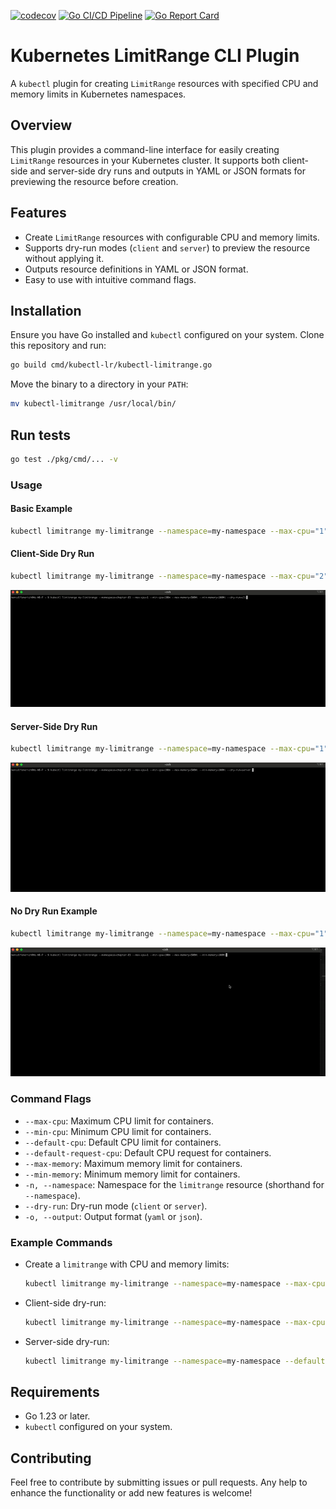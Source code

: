 [![codecov](https://codecov.io/github/mfenerich/kubectl-lr/graph/badge.svg?token=A02R6FB3CV)](https://codecov.io/github/mfenerich/kubectl-lr) [![Go CI/CD Pipeline](https://github.com/mfenerich/kubectl-lr/actions/workflows/go.yml/badge.svg)](https://github.com/mfenerich/kubectl-lr/actions/workflows/go.yml) [![Go Report Card](https://goreportcard.com/badge/github.com/mfenerich/kubectl-lr)](https://goreportcard.com/report/github.com/mfenerich/kubectl-lr)

# Kubernetes LimitRange CLI Plugin

A `kubectl` plugin for creating `LimitRange` resources with specified CPU and memory limits in Kubernetes namespaces.

## Overview

This plugin provides a command-line interface for easily creating `LimitRange` resources in your Kubernetes cluster. It supports both client-side and server-side dry runs and outputs in YAML or JSON formats for previewing the resource before creation.

## Features

- Create `LimitRange` resources with configurable CPU and memory limits.
- Supports dry-run modes (`client` and `server`) to preview the resource without applying it.
- Outputs resource definitions in YAML or JSON format.
- Easy to use with intuitive command flags.

## Installation

Ensure you have Go installed and `kubectl` configured on your system. Clone this repository and run:

```bash
go build cmd/kubectl-lr/kubectl-limitrange.go
```

Move the binary to a directory in your `PATH`:

```bash
mv kubectl-limitrange /usr/local/bin/
```

## Run tests

```bash
go test ./pkg/cmd/... -v
```

### Usage

#### Basic Example

```bash
kubectl limitrange my-limitrange --namespace=my-namespace --max-cpu="1" --min-cpu=100m --max-memory=500Mi --min-memory=100Mi
```

#### Client-Side Dry Run

```bash
kubectl limitrange my-limitrange --namespace=my-namespace --max-cpu="2" --dry-run=client -o yaml
```

![Client-Side Dry Run](assets/dry-run-client.gif)

#### Server-Side Dry Run

```bash
kubectl limitrange my-limitrange --namespace=my-namespace --max-cpu="1" --dry-run=server -o json
```

![Server-Side Dry Run](assets/dry-run-server.gif)

#### No Dry Run Example

```bash
kubectl limitrange my-limitrange --namespace=my-namespace --max-cpu="1" --min-cpu=100m --max-memory=500Mi --min-memory=100Mi
```

![No Dry Run](assets/run.gif)

### Command Flags

- `--max-cpu`: Maximum CPU limit for containers.
- `--min-cpu`: Minimum CPU limit for containers.
- `--default-cpu`: Default CPU limit for containers.
- `--default-request-cpu`: Default CPU request for containers.
- `--max-memory`: Maximum memory limit for containers.
- `--min-memory`: Minimum memory limit for containers.
- `-n, --namespace`: Namespace for the `limitrange` resource (shorthand for `--namespace`).
- `--dry-run`: Dry-run mode (`client` or `server`).
- `-o, --output`: Output format (`yaml` or `json`).

### Example Commands

- Create a `limitrange` with CPU and memory limits:
  ```bash
  kubectl limitrange my-limitrange --namespace=my-namespace --max-cpu="1" --min-cpu=100m --max-memory=500Mi --min-memory=100Mi
  ```

- Client-side dry-run:
  ```bash
  kubectl limitrange my-limitrange --namespace=my-namespace --max-cpu="2" --min-cpu=500m --dry-run=client -o yaml
  ```

- Server-side dry-run:
  ```bash
  kubectl limitrange my-limitrange --namespace=my-namespace --default-cpu=500m --default-request-cpu=200m --dry-run=server -o json
  ```

## Requirements

- Go 1.23 or later.
- `kubectl` configured on your system.

## Contributing

Feel free to contribute by submitting issues or pull requests. Any help to enhance the functionality or add new features is welcome!
